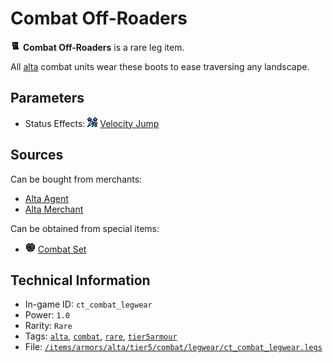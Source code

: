 # Combat Off-Roaders

<img src="https://raw.githubusercontent.com/Ceterai/Enternia/main/items/armors/alta/tier5/combat/legwear/icon.png" alt="Combat Off-Roaders icon" loading="lazy" height=16px width="auto" /> **Combat Off-Roaders** is a rare leg item.

All [alta](https://ceterai.github.io/MyEnternia/Wiki/Tags/Alta) combat units wear these boots to ease traversing any landscape.

## Parameters

- Status Effects: <img src="https://raw.githubusercontent.com/Ceterai/Enternia/main/stats/effects/ct_velocity_jump/ct_velocity_jump.png" alt="Velocity Jump icon" loading="lazy" height=16px width="auto" /> [Velocity Jump](https://ceterai.github.io/MyEnternia/Wiki/VelocityJump)

## Sources

Can be bought from merchants:

- [Alta Agent](https://ceterai.github.io/MyEnternia/Wiki/AltaAgent)
- [Alta Merchant](https://ceterai.github.io/MyEnternia/Wiki/AltaMerchant)

Can be obtained from special items:

- <img src="https://raw.githubusercontent.com/Ceterai/Enternia/main/items/active/alta/sets/combat.png" alt="Combat Set icon" loading="lazy" height=16px width="auto" /> [Combat Set](https://ceterai.github.io/MyEnternia/Wiki/CombatSet)

## Technical Information

- In-game ID: `ct_combat_legwear`
- Power: `1.0`
- Rarity: `Rare`
- Tags: [`alta`](https://ceterai.github.io/MyEnternia/Wiki/Tags/Alta), [`combat`](https://ceterai.github.io/MyEnternia/Wiki/Tags/Combat), [`rare`](https://ceterai.github.io/MyEnternia/Wiki/Tags/Rare), [`tier5armour`](https://ceterai.github.io/MyEnternia/Wiki/Tags/Tier5Armour)
- File: [`/items/armors/alta/tier5/combat/legwear/ct_combat_legwear.legs`](https://github.com/Ceterai/Enternia/blob/main/items/armors/alta/tier5/combat/legwear/ct_combat_legwear.legs)
